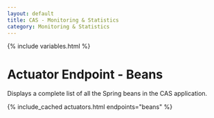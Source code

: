 ```yaml
---
layout: default
title: CAS - Monitoring & Statistics
category: Monitoring & Statistics
---
```


{% include variables.html %}

# Actuator Endpoint - Beans

Displays a complete list of all the Spring beans in the CAS application.

{% include_cached actuators.html endpoints="beans" %}
